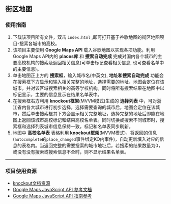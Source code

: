 ## 街区地图

### 使用指南
  1. 下载该项目所有文件，双击 `index.html` ,即可打开基于谷歌地图的街区地图项目-搜索各城市的高校。
  2. 该项目主要使用 **Google Maps API** 载入谷歌地图以实现各项功能。利用Google Maps API内的 **places库** 和 **搜索自动完成** 完成对国内各个城市的主要高校机构的搜索及返回相关信息(可单击标记查看相关信息, 也可查看名单中的主要信息)。
  3. 单击地图正上方的 **搜索框**，输入城市名(中英文), **地址和搜索自动完成** 功能会在搜索框下方显示和输入相关完整的地址，选择需要的地址，地图会定位在该城市，并对该区域搜索相关的高等学校机构。同时将所有搜索结果在地图中以标记显示，主要的信息显示在结果名单表中。
  4. 在搜索框右方利用 **knockout框架**(MVVM模式)生成的 **选择列表** 中，可对浙江省内各大城市进行初步选择，选择需要查询的城市后，地图会定位在该城市，然后单击搜索框其下方会显示相关完整地址，选择完整的地址后即能在地图上返回该城市高校标记和结果高校名单表。同时切换或搜索不同城市时，搜索框和选择列表城市信息保持一致，标记和名单表同步刷新。
  5. 地图中 **高校名单表** 表格利用 **knockout框架**(MVVM模式)，将返回的信息(`autocomplete`的`place_changed`事件绑定KO内事件)，自动更新填入对应的信息的表格内。当返回完整的需要搜索的城市地址后，若搜索的结果数量为0，或没有没有搜索或搜索信息不全时，则不显示结果名单表。

----

### 项目使用资源
  * [knockout文档资源](http://knockoutjs.com/documentation/introduction.html)
  * [Google Maps JavaScript API 参考文档](https://developers.google.com/maps/documentation/javascript/reference)
  * [Google Maps JavaScript API 指南参考](https://developers.google.com/maps/documentation/javascript/tutorial)
